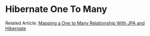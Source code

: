 # Hibernate One To Many

Related Article: [Mapping a One to Many Relationship With JPA and Hibernate](https://lorenzomiscoli.com/mapping-a-one-to-many-relationship-with-jpa-and-hibernate/)
